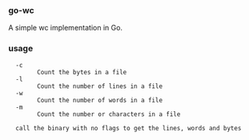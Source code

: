 ### go-wc
A simple wc implementation in Go. 


### usage

```
  -c 
        Count the bytes in a file
  -l 
        Count the number of lines in a file
  -w 
        Count the number of words in a file
  -m 
        Count the number or characters in a file

  call the binary with no flags to get the lines, words and bytes
```
